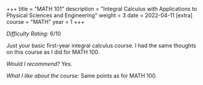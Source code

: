 +++
title = "MATH 101"
description = "Integral Calculus with Applications to Physical Sciences and Engineering"
weight = 3
date = 2022-04-11
[extra]
course = "MATH"
year = 1
+++

*Difficulty Rating:* 6/10

Just your basic first-year integral calculus course. I had the same thoughts on this course as I did for MATH 100.

*Would I recommend?* Yes.

*What I like about the course:* Same points as for MATH 100.
